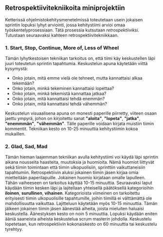 ## Retrospektiivitekniikoita miniprojektiin

Ketterissä ohjelmistokehitysmenetelmissä toteutetaan usein jokaisen sprintin lopuksi lyhyt arviointi, jossa kehitystiimi arvioi omaa työskentelyprosessiaan. Tätä prosessia kutsutaan *retrospektiiviksi*. Tutustaan seuraavaksi kahteen retrospektiivitekniikkaan.

### 1. Start, Stop, Continue, More of, Less of Wheel

Tämän lyhytkestoisen tekniikan tarkoitus on, että tiimi käy keskustellen läpi juuri toteutetun sprintin tapahtumia. Keskustelun apuna käytetään viittä kysymystä:
- Onko jotain, mitä emme vielä ole tehneet, mutta kannattaisi alkaa tekemään?
- Onko jotain, minkä tekeminen kannattaisi lopettaa?
- Onko jotain, minkä tekemistä kannattaa jatkaa?
- Onko jotain, mitä kannattaisi tehdä enemmän?
- Onko jotain, mitä kannattaisi tehdä vähemmän?
  
Keskustelun visuaalisena apuna on monesti paperille piirretty, viiteen osaan jaettu ympyrä, johon on kirjoitettu sanat **"aloita"**, **"lopeta"**, **"jatka"**, **"enemmmän"**, **"vähemmän"**. Tälle paperille voidaan kirjata muistiin tiimin kommentit.
Tekniikan kesto on 10-25 minuuttia kehitystiimin kokoa mukaillen.

### 2. Glad, Sad, Mad

Tämän hieman laajemman tekniikan avulla kehitystiimi voi käydä läpi sprintin aikana nousseita haasteita, muutoksia ja huomioita. Nämä huomiot liittyvät sekä tiimin toimintaan että tiimin ulkopuolisiin, sprinttiin vaikuttaneisiin tapahtumiin. Retrospektiivin aluksi jokainen tiimin jäsen kirjaa omia mietteitään paperilapuille. Jokainen huomio kirjataan omalle lapulleen. Tähän vaiheeseen on tarkoitus käyttää 10-15 minuuttia. Seuraavaksi laput käydään tiimin kesken läpi ja lajitellaan yhteisellä päätöksellä kategorioihin **iloinen**, **surullinen**, **vihainen**. Kategorioista viimeinen on tarkoitettu erityisesti tiimin ulkopuolisille tapahtumille, joihin tiimillä ei välttämättä ole mahdollisuutta vaikuttaa. Lajitteluun käytetään myös 10-15 minuuttia. Tämän jälkeen jokainen tiimin jäsen äänestää aiheita, joista mieluiten haluaisi keskustella. Äänestyksen kesto on noin 5 minuuttia. Lopuksi käydään eniten ääniä saaneista aiheista keskustelua scrum masterin johdolla. Keskustelu lopetetaan, kun retrospektiivin kokonaiskesto on 60 minuuttia tai keskustelu tyrehtyy.
